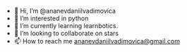 - 👋 Hi, I’m @ananevdaniilvadimovica
- 👀 I’m interested in python
- 🌱 I’m currently learning learnbotics.
- 💞️ I’m looking to collaborate on stars
- 📫 How to reach me ananevdaniilvadimovica@gmail.com

<!---
ananevdaniilvadimovica/ananevdaniilvadimovica is a ✨ special ✨ repository because its `README.md` (this file) appears on your GitHub profile.
You can click the Preview link to take a look at your changes.
--->
